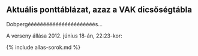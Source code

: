 ## Aktuális ponttáblázat, azaz a VAK dicsőségtábla

Dobpergéééééééééééééééééééééés...

A verseny állása 2012. június 18-án, 22:23-kor:

{% include allas-sorok.md %}
